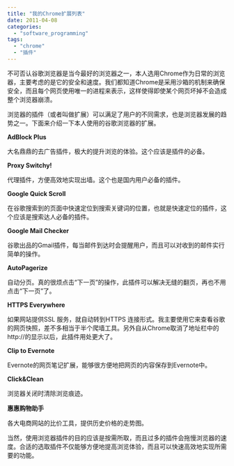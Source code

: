 ```yaml
---
title: "我的Chrome扩展列表"
date: 2011-04-08
categories: 
  - "software_programming"
tags: 
  - "chrome"
  - "插件"
---
```


不可否认谷歌浏览器是当今最好的浏览器之一，本人选用Chrome作为日常的浏览器，主要考虑的是它的安全和速度。我们都知道Chrome是采用沙箱的机制来确保安全，而且每个网页使用唯一的进程来表示，这样使得即使某个网页坏掉不会造成整个浏览器崩溃。

浏览器的插件（或者叫做扩展）可以满足了用户的不同需求，也是浏览器发展的趋势之一。下面来介绍一下本人使用的谷歌浏览器的扩展。

**AdBlock Plus**

大名鼎鼎的去广告插件，极大的提升浏览的体验。这个应该是插件的必备。

**Proxy Switchy!**

代理插件，方便高效地实现出墙。这个也是国内用户必备的插件。

**Google Quick Scroll**

在谷歌搜索到的页面中快速定位到搜索关键词的位置，也就是快速定位的插件，这个应该是搜索达人必备的插件。

**Google Mail Checker**

谷歌出品的Gmail插件，每当邮件到达时会提醒用户，而且可以对收到的邮件实行简单的操作。

**AutoPagerize**

自动分页。真的很烦点击“下一页”的操作，此插件可以解决无缝的翻页，再也不用点击“下一页”了。

**HTTPS Everywhere**

如果网站提供SSL 服务，就自动转到HTTPS 连接形式。我主要使用它来查看谷歌的网页快照，差不多相当于半个爬墙工具。另外自从Chrome取消了地址栏中的http://的显示以后，此插件用处更大了。

**Clip to Evernote**

Evernote的网页笔记扩展，能够很方便地把网页的内容保存到Evernote中。

**Click&Clean**

浏览器关闭时清除浏览痕迹。

**惠惠购物助手**

各大电商网站的比价工具，提供历史价格的走势图。

当然，使用浏览器插件的目的应该是按需所取，而且过多的插件会拖慢浏览器的速度。合适的选取插件不仅能够方便地提高浏览体验，而且可以快速高效地实现所需要的功能。
